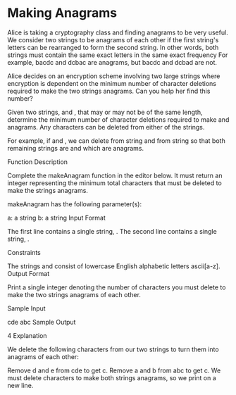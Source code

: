 # Making Anagrams

Alice is taking a cryptography class and finding anagrams to be very useful. We consider two strings to be anagrams of each other if the first string's letters can be rearranged to form the second string. In other words, both strings must contain the same exact letters in the same exact frequency For example, bacdc and dcbac are anagrams, but bacdc and dcbad are not.

Alice decides on an encryption scheme involving two large strings where encryption is dependent on the minimum number of character deletions required to make the two strings anagrams. Can you help her find this number?

Given two strings, and , that may or may not be of the same length, determine the minimum number of character deletions required to make and anagrams. Any characters can be deleted from either of the strings.

For example, if and , we can delete from string and from string so that both remaining strings are and which are anagrams.

Function Description

Complete the makeAnagram function in the editor below. It must return an integer representing the minimum total characters that must be deleted to make the strings anagrams.

makeAnagram has the following parameter(s):

a: a string
b: a string
Input Format

The first line contains a single string, .
The second line contains a single string, .

Constraints

The strings and consist of lowercase English alphabetic letters ascii[a-z].
Output Format

Print a single integer denoting the number of characters you must delete to make the two strings anagrams of each other.

Sample Input

cde
abc
Sample Output

4
Explanation

We delete the following characters from our two strings to turn them into anagrams of each other:

Remove d and e from cde to get c.
Remove a and b from abc to get c.
We must delete characters to make both strings anagrams, so we print on a new line.
